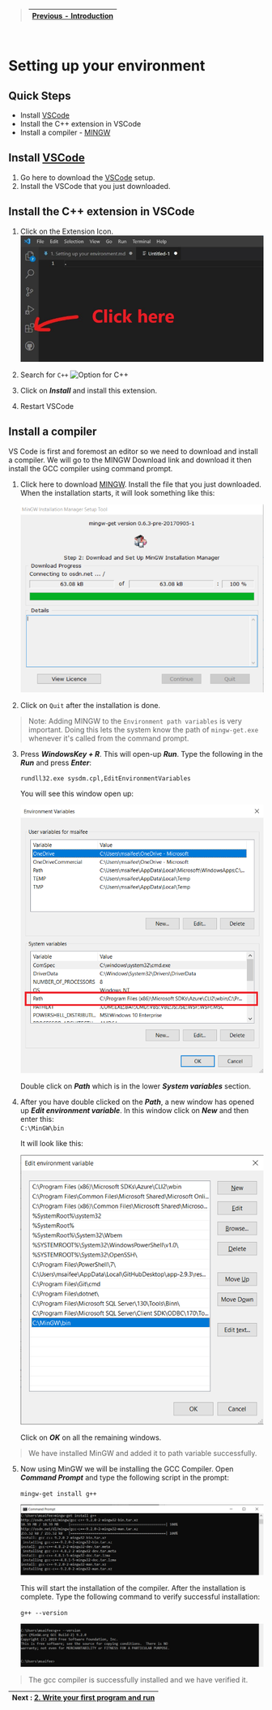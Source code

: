 
> | [Previous - Introduction](https://github.com/saifeemustafaq/learn-testing/blob/main/README.md) |
> | ----------- |
  
  &nbsp;

# Setting up your environment

## Quick Steps
- Install [VSCode](https://code.visualstudio.com/download)
- Install the C++ extension in VSCode
- Install a compiler - [MINGW](https://osdn.net/projects/mingw/downloads/68260/mingw-get-setup.exe/)




## Install [VSCode](https://code.visualstudio.com/download)
1. Go here to download the [VSCode](https://code.visualstudio.com/download) setup.
2. Install the VSCode that you just downloaded.

## Install the C++ extension in VSCode
1. Click on the Extension Icon.
   ![Extension](https://github.com/saifeemustafaq/learn-testing/raw/main/Assets/1_extension_icon.jpg)

2. Search for `C++`
   ![Option for C++](https://code.visualstudio.com/assets/docs/languages/cpp/search-cpp-extension.png)

3. Click on ***Install*** and install this extension.
4. Restart VSCode

## Install a compiler
VS Code is first and foremost an editor so we need to download and install a compiler. We will go to the MINGW Download link and download it then install the GCC compiler using command prompt.

1. Click here to download [MINGW](https://osdn.net/projects/mingw/downloads/68260/mingw-get-setup.exe/). Install the file that you just downloaded. When the installation starts, it will look something like this:
   
   ![MINGW](https://github.com/saifeemustafaq/learn-testing/raw/main/Assets/3_mingw_installation.png)

2. Click on `Quit` after the installation is done.
> Note: Adding MINGW to the `Environment path variables` is very important. Doing this lets the system know the path of `mingw-get.exe` whenever it's called from the command prompt.


3. Press ***WindowsKey + R***. This will open-up ***Run***. Type the following in the ***Run*** and press ***Enter***:  
   
   ```
   rundll32.exe sysdm.cpl,EditEnvironmentVariables
   ```

   You will see this window open up:

   ![Environment_Variables](https://github.com/saifeemustafaq/learn-testing/raw/main/Assets/4_env.png)

   Double click on ***Path*** which is in the lower ***System variables*** section.

4. After you have double clicked on the ***Path***, a new window has opened up ***Edit environment variable***. In this window click on ***New*** and then enter this:  
   `C:\MinGW\bin`

   It will look like this:

   ![Path_set](https://github.com/saifeemustafaq/learn-testing/raw/main/Assets/5_mingwpath.png)

   Click on ***OK*** on all the remaining windows.

> We have installed MinGW and added it to path variable successfully.

5. Now using MinGW we will be installing the GCC Compiler. Open ***Command Prompt*** and type the following script in the prompt:
     
     `mingw-get install g++`

     ![cmd_gcc](https://github.com/saifeemustafaq/learn-testing/raw/main/Assets/6_cmd_g%2B%2B%20-%20Copy.png)

     This will start the installation of the compiler. After the installation is complete. Type the following command to verify successful installation:

     `g++ --version`

     ![gcc_version](https://github.com/saifeemustafaq/learn-testing/raw/main/Assets/7_cmd_gversion.png)


> The gcc compiler is successfully installed and we have verified it.

| Next : [2. Write your first program and run](https://github.com/saifeemustafaq/learn-testing/blob/main/includes/2.%20Writing%20your%20first%20C%2B%2B%20program%20and%20Run%20it.md) |
| ----------- |
